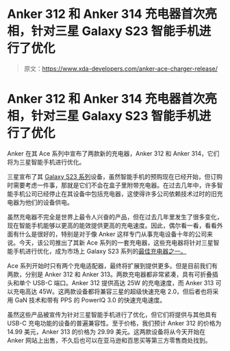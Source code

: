 # Anker 312 和 Anker 314 充电器首次亮相，针对三星 Galaxy S23 智能手机进行了优化

> 原文：<https://www.xda-developers.com/anker-ace-charger-release/>

# Anker 312 和 Anker 314 充电器首次亮相，针对三星 Galaxy S23 智能手机进行了优化

Anker 在其 Ace 系列中宣布了两款新的充电器，Anker 312 和 Anker 314，它们将为三星智能手机进行优化。

三星宣布了其 [Galaxy S23 系列](https://www.xda-developers.com/samsung-galaxy-s23/)设备，虽然智能手机的预购现在已经开始，但订购时需要考虑一件事，那就是它们不会在盒子里附带充电器。在过去几年中，许多智能手机公司已经停止在其设备中包括充电器，这使得许多公司依赖技术过时的旧充电器为他们的设备供电。

虽然充电器不完全是世界上最令人兴奋的产品，但在过去几年里发生了很多变化，现在智能手机能够以更高的能效提供更高的充电速度。因此，偶尔看一看，看看外面有什么是很好的，特别是对于像 Anker 这样专门从事充电设备十年的公司来说。今天，该公司推出了其新 Ace 系列的一套充电器，这些充电器将针对三星智能手机进行优化，成为市场上 Galaxy S23 系列的[最佳充电器之一。](https://www.xda-developers.com/best-samsung-galaxy-s23-accessories/)

Ace 系列开始时只有两个充电适配器，最终将扩展到提供更多。但是目前我们有两款，分别是 Anker 312 和 Anker 313。两款充电器都非常紧凑，具有可折叠插头和单个 USB-C 端口。Anker 312 提供高达 25W 的充电速度，而 Anker 313 可以充电高达 45W。这两款设备都将兼容三星的超级快速充电 2.0，但后者也将采用 GaN 技术和带有 PPS 的 PowerIQ 3.0 的快速充电速度。

虽然这些产品被宣传为针对三星智能手机进行了优化，但它们将提供与其他具有 USB-C 充电功能的设备的普遍兼容性。至于价格，我们预计 Anker 312 的价格为 14.99 美元，Anker 313 的价格为 29.99 美元。这两款设备将从今天开始在 Anker 网站上出售，不久后也可以在亚马逊和百思买等第三方零售商处找到。